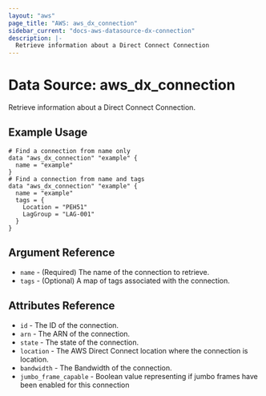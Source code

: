 ```yaml
---
layout: "aws"
page_title: "AWS: aws_dx_connection"
sidebar_current: "docs-aws-datasource-dx-connection"
description: |-
  Retrieve information about a Direct Connect Connection
---
```


# Data Source: aws_dx_connection

Retrieve information about a Direct Connect Connection.

## Example Usage

```hcl
# Find a connection from name only
data "aws_dx_connection" "example" {
  name = "example"
}
# Find a connection from name and tags
data "aws_dx_connection" "example" {
  name = "example"
  tags = {
    Location = "PEH51"
    LagGroup = "LAG-001"
  }
}
```

## Argument Reference

* `name` - (Required) The name of the connection to retrieve.
* `tags` - (Optional) A map of tags associated with the connection.

## Attributes Reference

* `id` - The ID of the connection.
* `arn` - The ARN of the connection.
* `state` - The state of the connection.
* `location` - The AWS Direct Connect location where the connection is location.
* `bandwidth` - The Bandwidth of the connection.
* `jumbo_frame_capable` - Boolean value representing if jumbo frames have been enabled for this connection
